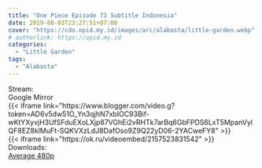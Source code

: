 ```yaml
---
title: "One Piece Episode 73 Subtitle Indonesia"
date: 2019-08-03T23:27:51+07:00
cover: "https://cdn.opid.my.id/images/arc/alabasta/little-garden.webp" # Optional, cover
# authorlink: https://opid.my.id
categories:
  - "Little Garden"
tags:
  - "Alabasta"
---
```

<div class="ui menu violet borderless inverted">
  <div class="header item active">
        Stream:
    </div>
  <a class="active item" data-tab="google">
    <i class="google drive icon"></i> Google
  </a>
  <a class="item nounderline" data-tab="mirror">
    <i class="odnoklassniki icon"></i> Mirror
  </a>
</div>
<div class="ui bottom attached tab segment active" style="border:0 !important;" data-tab="google">
  {{< iframe link="https://www.blogger.com/video.g?token=AD6v5dw51O_Yn3qjhN7xbIOC93Bif-wKtYXyvjH3UfSFduEXoLXjp87VGhEi2vRHTk7arBq6GbFPDS6LxT5MpanVylQF8EZ8klMuFt-SQKVXzLdJ8DafOso9Z9Q22yD06-2YACweFY8" >}}
</div>
<div class="ui bottom attached tab segment" style="border:0 !important;" data-tab="mirror">
  {{< iframe link="https://ok.ru/videoembed/2157523831542" >}}
</div>
<div class="ui menu violet borderless inverted">
  <div class="header item active">
        Downloads:
    </div>
  <a class="item nounderline" href="https://ouo.io/MJMU0ix" target="_blank" rel="dofollow"><i class="google drive icon"></i>
    Average 480p</a>
</div>